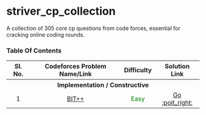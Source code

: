 # striver_cp_collection
A collection of 305 core cp questions from code forces, essential for cracking online coding rounds.

### Table Of Contents
<table style="text-align: center">
  <tr>
    <th>Sl. No.</th>
    <th>Codeforces Problem Name/Link</th>
    <th>Difficulty</th>
    <th>Solution Link</th>
  </tr>
  <tr><th colspan="4">Implementation / Constructive</th></tr>
  <tr>
    <td>1</td>
    <td><a href="https://codeforces.com/problemset/problem/1337/A">BIT++</a></td>
    <td style="color: green">Easy</td>
    <td><a href="Implementation%20&%20Constructive/bitplusplus.py">Go :poit_right:</td>
  </tr>
</table>